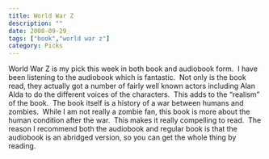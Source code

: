 ```yaml
---
title: World War Z
description: ""
date: 2008-09-29
tags: ["book","world war z"]
category: Picks
---
```



World War Z is my pick this week in both book and audiobook form.&nbsp; I have been listening to the audiobook which is fantastic.&nbsp; Not only is the book read, they actually got a number of fairly well known actors including Alan Alda to do the different voices of the characters.&nbsp; This adds to the “realism” of the book.&nbsp; The book itself is a history of a war between humans and zombies.&nbsp; While I am not really a zombie fan, this book is more about the human condition after the war.&nbsp; This makes it really compelling to read.&nbsp; The reason I recommend both the audiobook and regular book is that the audiobook is an abridged version, so you can get the whole thing by reading.
